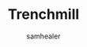 ---
title: "Trenchmill"
layout: page
year: 2015
tag: magpie
image: https://sergiokopplin.github.io/indigo/assets/images/jekyll-logo-light-solid.png
headerImage: true
projects: true
hidden: true # don't count this post in blog pagination
description: "This is a simple and minimalist template for Jekyll for those who likes to eat noodles."
category: project
author: samhealer
externalLink: false
---